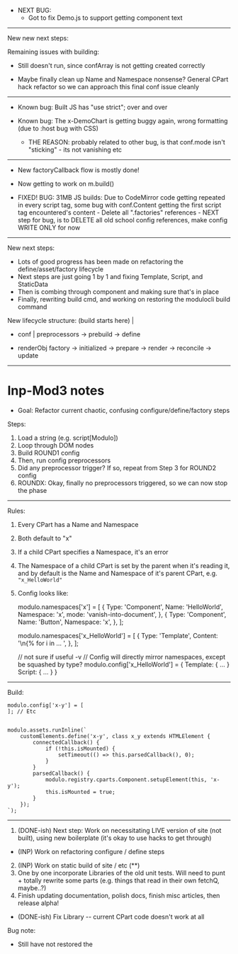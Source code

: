 
- NEXT BUG:
    - Got to fix Demo.js to support getting component text

----


New new next steps:

Remaining issues with building:
- Still doesn't run, since confArray is not getting created correctly

- Maybe finally clean up Name and Namespace nonsense? General CPart hack
  refactor so we can approach this final conf issue cleanly

----



- Known bug: Built JS has "use strict"; over and over

- Known bug: The x-DemoChart is getting buggy again, wrong formatting (due to :host bug with CSS)
    -  THE REASON: probably related to other bug, is that conf.mode isn't
       "sticking" - its not vanishing etc

----


- New factoryCallback flow is mostly done!
- Now getting to work on m.build()

- FIXED!  BUG: 31MB JS builds: Due to CodeMirror code getting repeated in every
  script tag, some bug with conf.Content getting the first script tag encountered's content
        - Delete all ".factories" references
        - NEXT step for bug, is to DELETE all old school config references,
          make config WRITE ONLY for now




----


New next steps:

- Lots of good progress has been made on refactoring the define/asset/factory
  lifecycle
- Next steps are just going 1 by 1 and fixing Template, Script, and StaticData
- Then is combing through component and making sure that's in place
- Finally, rewriting build cmd, and working on restoring the modulocli build command

New lifecycle structure:
                       (build starts here)
                          |
- conf                    |
preprocessors -> prebuild -> define

- renderObj
factory -> initialized -> prepare -> render -> reconcile -> update




----


# Inp-Mod3 notes

- Goal: Refactor current chaotic, confusing configure/define/factory steps

Steps:


1. Load a string (e.g. script[Modulo])
2. Loop through DOM nodes
3. Build ROUND1 config
4. Then, run config preprocessors
5. Did any preprocessor trigger? If so, repeat from
Step 3 for ROUND2 config
6. ROUNDX: Okay, finally no preprocessors
triggered, so we can now stop the phase


----

Rules:
1. Every CPart has a Name and Namespace
2. Both default to "x"
3. If a child CPart specifies a Namespace, it's an error
4. The Namespace of a child CPart is set by the parent when it's reading it,
and by default is the  Name and Namespace of it's parent CPart, e.g.
`"x_HelloWorld"`
4. Config looks like:


    modulo.namespaces['x'] = [
        {
            Type: 'Component',
            Name: 'HelloWorld',
            Namespace: 'x',
            mode: 'vanish-into-document',
        },
        {
            Type: 'Component',
            Name: 'Button',
            Namespace: 'x',
        },
    ];

    modulo.namespaces['x_HelloWorld'] = [
        {
            Type: 'Template',
            Content: '\n{% for i in ... ',
        },
    ];

    // not sure if useful -v
    // Config will directly mirror namespaces, except be squashed by type?
    modulo.config['x_HelloWorld'] = {
        Template: { ... }
        Script: { ... }
    }


-----------------------------

Build:

    modulo.config['x-y'] = [
    ]; // Etc


    modulo.assets.runInline(`
        customElements.define('x-y', class x_y extends HTMLElement {
            connectedCallback() {
                if (!this.isMounted) {
                    setTimeout(() => this.parsedCallback(), 0);
                }
            }
            parsedCallback() {
                modulo.registry.cparts.Component.setupElement(this, 'x-y');
                this.isMounted = true;
            }
        });
    `);


----


1. (DONE-ish) Next step: Work on necessitating LIVE version of site (not
built), using new boilerplate (it's okay to use hacks to get through)
* (INP) Work on refactoring configure / define steps
2. (INP) Work on static build of site / etc (**)
3. One by one incorporate Libraries of the old unit tests.  Will need to
punt + totally rewrite some parts (e.g. things that read in their own
fetchQ, maybe..?)
5. Finish updating documentation, polish docs, finish misc articles, then
release alpha!
* (DONE-ish) Fix Library -- current CPart code doesn't work at all

Bug note:
- Still have not restored the <Template> -> <script Template> rewriter
Bug note:
- Due to "current bug" where partialConfs get shared, with 
  tests break unless you do <template name="before"> etc

Current bug:
http://localhost:3334/
- The 'Src' doesn't work for factory-stage Template
- Queues up and only rerenders too late
- Should hardcode or fix somehow
- Note that the line here that dupes is part of what breaks it:
      - partialConfs.push(Object.assign({}, partialConf));

Misc lifecycle refactor idea:
Modulo lifecycles:
- configure - outputs data structure
- asset - sets up asset manager
      - component - definition functions['..'] & script tag in head
      - script, staticdata - factory functions['..'] & script tag in head
      - style - styles['..'] & stylesheet tag in head
      - props, state - none
- define
  - invokes component definition function
Component lifecycles:
- factory
  - invokes script definition function
- (render etc)

----

# Misc cool ideas:

- For a Python port, port to https://micropython.org/ (and/or C++, and/or C99)
- Then, there can be MicroModulo - run it on Arduino, Pi Pico, etc
- Could have CParts for turning on LEDs, e.g. setting pins etc
- Eventually, with a display, could literally
  create a "Template" like thing for building nice
  Arduino UIs
- Could use VirtualDOM with a subset of CSS implemented?
- Given how simple the code is, a port shouldn't be
  too hard, could even use same test cases















-----------------------------

# Pre-Mod3 notes

- Loading relative component libraries is broken, e.g. ./scratchlib4.html

- Decide on Loader / Module simplification
    - Possibly: Rename + condense Loader / Module to only be "Library"
    - Rationale: Less visually similar to Modulo, more descriptive, less
      confusing since "module" is a vanilla JS feature (import)
- Decide on Modulo / Config simplification
    - Remove ALL global "Modulo" object references, instead allow instantiating
      entire framework / lib as encapsulated config instance
    - Think about 'Modulo.register('cpart', 'Template', class Template extends
      CPart { });'
    - See directive idea below

- Template variable syntax change:
    - Allow '-' in identifier names, and then just do "camelcase" be default
      identifier filter

- Simple API for component rerender: mark isDirty on any lifecycle, and will
  always rerender
- Fix Reconciler1 tests so they run on other Node versions (they rely on an
  older "[object Object]" style toString that is inconsistent)
- Module syntax transformation
    - import { stuff } from "thing/whatever.js"
    - const { stuff } = Modulo.assets.functions["..hashOfScript"](Modulo);
    - export default ... or export ...
    - return ... or return ...
    - Simple transformation:
    - If elegant solution found, make part of core Script CPart / AssetManager
    - Otherwise, have an extension to AssetManager
- Aim for the simplest one-liner boilerplate entrypoint:
    - < script type="modulo/Modulo"
          src="https://unpkg.com/modulo@0.1.1/src/Modulo.js"
          -src="/static/libraries/all.html"
       >< /script >
    - OR:
    - < script Modulo (?) or... < script -Modulo> ?

- Allow '-' in identifier names, and then just do "camelcase" be default

- ModRec & DOMCursor refactor
    - Finish detangling repetitive directives and dead code
    - Finish modulo-ignore and modulo-key
    - Fix nested subrender directives
    - Possibly: Implement new patch-set data structure




-----------------------------



## Misc editor ideas

- ".modulo-container" format (just like .scrollid format)
- Just a tar of a bare git repo, with the tar file ordering so that it can have
  magic bytes / be sniffed
- Maybe contains 1) UUID and 2) commit log in .modulo-container?

## Modulo Config simplification / ordering idea (22-05)

- Maybe a "config" lifecycle, that comes after load, when all CParts have done
  initial registration?
- Could be for CParts that depend on seeing other CParts, e.g. that way Script
  can include all CParts regardless of order
- This could then DISCARD, by default, the loadObject, or something, meaning
  the loadObject IS the config? So something like loadObj.template.filters...
    - And then, the config
- Modulo.register could do this as well? E.g.
    - `Modulo.register(loadObj, 'template.filters', {...)`


-----------------------------

## MDU Components & CParts library thoughts


- Have src= be MTL templated with a obj in config
- That way, we can have Library src="{{ mdu }}/components/Button.html"
- And "mdu" can be the root to the MDU release tracked with this Modulo
  version, but can be updated easily with config
- IDEA: Config.template(...) -- apply as context to given template string



-----------------------------

## TestSuite improvements

1. Rewrite to use new Modulo / registry system
2. New RegexpTemplate logic: Instead of outputing an HTML-escaped string, it
will output regexp that can be compared to innerHTML (and thus use {% 
        // Allowing templating: (currently deactivated)
        // TODO: Rewrite templating language to make the generated function
        // return a regular expression, thus allowing stuff like
        // {% ignore TEXT %} or {% regexp "A-Za-z+" %} for more complicated matches
        //const { MTL } = modulo.templating;
        //const instance = new MTL(stepConf.Content, stepConf);
        //const text1 = _process(instance.render(stepConf));



-----------------------------

## requirejs

- A way to do silo'd JS file loading and requirements

- Likely, a highly useful core feature:

// Creates a dummy js.TagLex class, and Queues up a requirement
Modulo.assets.requirejs('https://cdn.com/mdu/taglex.js', 'TagLex');
// Does a simple wrapFunction type thing where it auto-exports. Maybe even
// Modulo.utils.TagLex?

// Extension - possibly extending real class, possibly dummy
Modulo.utils.SuperTagLex = class SuperTagLex extends Modulo.assets.js.TagLex {
}

// Finally, when real class gets loaded, set "prototype" of dummy TagLex to the
// new class, so SuperTagLex extends DummyTagLex which extends the real TagLex

// Eventually: Recommended ways of interop with JS Modules

--------


Possible repo setup:

- modulo/modulo -- src/Modulo.js, www-src, tests & docs for core
- modulo/mdu -- modulocli/, mdu/cparts, mdu/html, tests & docs for mdu
- modulo/website-common -- The component libraries for x-Page, etc, so both mdu
  and modulo can share the same look! Then, mdu.modulojs.org could be the docs
  for the "MDU" Tab.

The docs for the MDU tab could even just be literally a self-generated
storybook, inside an x-Page component


## MDU FE Ideas

- UndoState CPart, as a drop-in replacement for state
    - Could use the "time travelling" Map implementations
    - Expose "undo" state.undo and state.redo
    - Could have a super simple implementation example that's like:
        - < input @change=state.save [state.bind] > (x 10 for a form)
        - < button @click=state.undo >Undo</button> (+ redo etc)
    - No custom JavaScript code! Super impressive!



## MDU FE FreezeCPart

- Generate the code for any arbitrary CPart config:

```
Modulo.cparts.mycpart = class MyCPart extends Modulo.cparts.FetchState {
    static getAttrPreset() {
        return {
            githuburl: '//', // etc
        }
    }

    static factoryCallback(partOptions, factory, renderObj) {
        // Override the factory callback to inject attrs and content
        const { factoryCallback } = Modulo.cparts.FetchState;
        const { getAttrPreset, getContentPreset } = Modulo.cparts.mycpart;
        const { attrs, content } = partOptions;
        partOptions.attrs = getAttrPreset(attrs);
        partOptions.content = getContentPreset(content);
        return factoryCallback(partOptions, factory, renderObj);
    }
}
```

- Could be a management command!
    - Could even use saveFileAs, so it could be run from the CLI conceivably
- This would allow for quickly "spinning off" FetchState, for example, into a
  re-usable "API" Component Part that is centrally maintained.
- Could have custom configs for other MDU ones, that maybe even intelligently
  auto-generate stuff. For example, Script would come out like an actual CPart,
  and in general it could attempt to produce an idomatically correct pattern
  that could be comfortably maintained going forward.


## MDU FE StaticData

- StaticData 2 - Should add a little more code to prefix, e.g. default filter
  could be:
        const key = Modulo.statics[attrs.name || attrs.src];
        if (key in Modulo.statics) {
            return Modulo.statics[key];
        }
        Modulo.statics[key] = {{ filter }};
        return Modulo.statics[key];

- State $sync:=Modulo.statics.user - Auto-refresh

## Config Directives + Modulo config

### 2022-05-ideas

- Current idea:
    - UNIVERSAL CONFIG system
    - class Modulo is core CPart type
    - Attrs and config are the same
    - 1:1 translation from static HTML to JSON format (good for later new
      build types)
    - Maybe Config builds into factory function, with hardcoded config JSON
      (Modulo.assets['xfrea'] in place of built stuff)?
- Every sub template deep-forks

ModuloConfig = {
    "component": {
        // dataProps get set at this tier, but resolve at config tier
        "name": "XyZ",
        "mode": "shadow"
    },
    // But on the Modulo / Config tier, they start (& resolve) at Config-tier
    // e.g. <Config template.engine:=MyTemplateEngine></Config>
    // e.g. <Config template.filter.push:=MyTemplateEngine></Config>
    // Config could auto-export functions and scripts
    "script": {
        "Content": "function getclick() ...", // "Content" is the .textContent
        "Src": "" // "Src" loads Content
    },
    "state": {
        "Src": "", // "Src" loads Content? OR it's for ANY libray, e.g. -content?
        "mode": "rerender"
        "Spares": [ { } ]
    },
}

- Maybe over-thought idea, but:
    - All of Modulo is a single Config (accessible with Modulo obj)
    - When instancing:
    - dataPropMount patches happen before each factory (loadCallback)
        - cpartMount patches happen before each factory (factoryCallback)
            - Modulo config is used synchronously to instantiate object (constructor)
            - Possibly, Modulo is forked at this point into "this.modulo"
        - cpartUnmount patches happen after each factory call
    - dataPropUnmount patches happen after each factory call

- Might need to support whatever.src="" alt dataProp syntax (e.g. no ":",
  meaning, so plain string, but still reflected in dataProps for
  consistency)

- e.g. <!-- <State info={} info.stuff="Hi" info.other="Okay"></State> -->


### 2022-04-ideas

- Another idea: have "dash" prefix be for modifying config, e.g.
  '-name="Component"' or something. Maybe only for State/Props/etc, things
  that need it?
- Create a directive like "%" used at load, that sets silo'ed config based
  on path:
    - Top level: `{ "component": { "mode": "regular" } }`
    - `<Component %mode="vanish"></Component>`
    -  (turns into component.mode = "vanish" in silo'ed modulo)



## MDU CLI

- For now, focus on Puppeteer implementation, since it's most browser-similar

- Commands:
    - help
    - ssg
    - watch
    - build
    - bundle
    - postprocess
    - pregenerate
    - test
    - serve
    - servesrc

### Misc bundle improvements (MOSTLY DONE)

- Possibly: Move the innerHTML file generation to be in Modulo.js, so that
  m.build() or m.bundle() will generate a file as well
- Then, in SSG mode, it just attempts to rewrite anything with a hash in the
  filename into an absolute location, while the rest it keeps as relative
- This allows for easily hooked file generations (e.g. for
    {% thumbnail 200x200 "image.png" %} type stuff, could make
    image-x7aree.png)

- Another thing: Simpler total build structure? Have a better way to know if
  included in build, e.g. an attribute like "modulo-asset" Then, Modulo.js
  simply just collects all with the given attribute, removing it as it does so
  (everything removed gets put into an array, so it can be reapplied)
- So, build vs bundle does the same thing, the only difference is which it
  selects (e.g. "modulo-asset" marked things only, or everything)
- At the end, it generates an HTML file, possibly
- Once done with either, it also generates an HTML file

### Improvements for CLI rewrite:

- Generalize / improve global lock to prevent simultaneous SSG builds
- Generalize a "dependency" backwards to allow generate and delete to do
  partial builds


## MDU Interop tools

### Django-Modulo

- Does pregens on pages served
- Could serve squashed templates as static files so that {% include %} and {%
  extends %} works client-side
- Exposes JSON routes that can be loaded for things like urls
- Modes:
    - Component-only:
        - Dev gen only, stored in JSON file or SQLite or something, and
          preloaded in memory
        - Simply runs "npx mdu-cli interactivessr" which accepts files into
          STDIN and outputs tarballs of results
        - JSON format should just be the same as a fixture format
        - Prod gen, stored in DB (index by hash, unindexed, nullable textblob
          for both input and output)
    - Full-page:
        - Same as above, but hashing and checking every HTML response

- End goal: Modulo.py and mdu.py (transpiled implementation of Modulo + MDU in
  Python)



## MDU Server features

### Backend pre-rendered data

- "PREGEN Hook"
    - Allow arbitrary JS code to be registered as a prebuild step
    - Then CParts can load it
    - Should use dep system for this too, e.g.

- Auto-genned source files:
    - The only time it will be updating srcwww
- Allow for hooking into build-process for things like directory listings
    - e.g. .modulo-data.dirlisting.json
    - Have a CPart that makes this easy to access:
        - <StaticData source="dirlisting"></StaticData>
        - {% for filename, title of data.files %}<a href="{{ filename }}">Hi</a>{% endfor %}
- The goal is JS / build parity:
    - During dev, it will be a fetch
    - During build, it will be built like an asset, like anything else
- Later uses involve any BE <-> FE communication that can be prebaked
    - E.g. urls.py could be dumped into a JSON conf file, to allow named params


### Autogen notes

- AutoGenProvider is a type of middleware that has a strict ordering, and is
  set when configuring modulocli
- devserver has autogen providers available by default, but production server
  WILL NOT run them (thus, only run during development / build, to remain
  "static")
- During SSG, it will ONLY generate autogen files to --output if they are in a
  dependency somewhere else (e.g., when an autogen gets used during the build
  process will it be built by SSG)
- At their core, autogens are path matchers that only kick in if there is a 404
- Unlike Express routes / controller functions that get request info, autogen
  functions if matched are given config, along with one thing: path, relative
  to --input, and only return 1 thing: a result to be stored in the path

- There should be a globally set whitelisting regexp for them, e.g. if you have
  no need for potentially dubious ".md" -> ".html" type autogens, then you
  could whitelist /^\.autogen-/

- Uses:
    - / * * /.autogen-directory-listing.json - Directory listing of each dir root
    - /.autogen-package.json - Walking up above the input, first package.json


### Notes on embedding JS code in templates

- Could even just have:
{% block js %}

{% endblock js %}



### Simplest hot-reloading

- If a hot-reload is needed, push to FE that its the case
- Then, State CPart (only?) should save to localStorage
- Force refresh, then check from localStorage and restore & do rerender
- That way it's always a true refresh, but state gets remembered



### Misc note on a potential ordering bug with wait()

An outer-most wait caused all dependencies in modulo-embed to fail:

    Modulo.defineAll = function defineAll() { // NEEDS REFACTOR after config stack
        const query = 'template[modulo-embed],modulo';
        for (const elem of Modulo.globals.document.querySelectorAll(query)) {
            // TODO: Should be elem.content if tag===TEMPLATE
            Modulo.globalLoader.loadString(elem.innerHTML);
        }
        //Modulo.fetchQ.wait(() => { // BREAKS! for dependencies
        //});
    };


USed the following code to debug, to figure out the "stray" check wait eats up
the queue from children check-waits. This behavior is questionable, and the
logic in checkWait should be more robust, I think.

    checkWait() {
        console.log('--------CHECKING WAIT', Object.keys(this.queue).length);
        if (Object.keys(this.queue).length === 0) {
            const { waitCallbacks } = this;
            while (waitCallbacks.length > 0) {
                waitCallbacks.shift()(); // clear while invoking
            }
            //this.waitCallbacks = [];
            //waitCallbacks.forEach(callback => callback());
            /*
            while (this.waitCallbacks.length > 0) {
                this.waitCallbacks.shift()(); // clear while invoking
            }
            */
        }
        console.log('--------DONE CHECKING WAIT', Object.keys(this.queue).length);
    }
}

